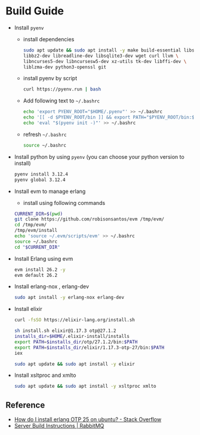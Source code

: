 # Build Guide

- Install `pyenv`

  - install dependencies

    ```bash
    sudo apt update && sudo apt install -y make build-essential libssl-dev zlib1g-dev \
    libbz2-dev libreadline-dev libsqlite3-dev wget curl llvm \
    libncurses5-dev libncursesw5-dev xz-utils tk-dev libffi-dev \
    liblzma-dev python3-openssl git
    ```

  - install pyenv by script

    ```bash
    curl https://pyenv.run | bash
    ```

  - Add following text to `~/.bashrc`

    ```bash
    echo 'export PYENV_ROOT="$HOME/.pyenv"' >> ~/.bashrc
    echo '[[ -d $PYENV_ROOT/bin ]] && export PATH="$PYENV_ROOT/bin:$PATH"' >> ~/.bashrc
    echo 'eval "$(pyenv init -)"' >> ~/.bashrc
    ```

  - refresh `~/.bashrc`

    ```bash
    source ~/.bashrc
    ```

- Install python by using `pyenv` (you can choose your python version to install)

  ```bash
  pyenv install 3.12.4
  pyenv global 3.12.4
  ```

- Install evm to manage erlang

  - install using following commands

  ```bash
  CURRENT_DIR=$(pwd)
  git clone https://github.com/robisonsantos/evm /tmp/evm/
  cd /tmp/evm/
  /tmp/evm/install
  echo 'source ~/.evm/scripts/evm' >> ~/.bashrc
  source ~/.bashrc
  cd "$CURRENT_DIR"
  ```

- Install Erlang using evm

  ```bash
  evm install 26.2 -y
  evm default 26.2
  ```

- Install erlang-nox , erlang-dev

  ```bash
  sudo apt install -y erlang-nox erlang-dev
  ```

- Install elixir

  ```bash
  curl -fsSO https://elixir-lang.org/install.sh

  sh install.sh elixir@1.17.3 otp@27.1.2
  installs_dir=$HOME/.elixir-install/installs
  export PATH=$installs_dir/otp/27.1.2/bin:$PATH
  export PATH=$installs_dir/elixir/1.17.3-otp-27/bin:$PATH
  iex
  ```

  ```bash
  sudo apt update && sudo apt install -y elixir
  ```

- Install xsltproc and xmlto

  ```bash
  sudo apt update && sudo apt install -y xsltproc xmlto
  ```

## Reference

- [How do I install erlang OTP 25 on ubuntu? - Stack Overflow](https://stackoverflow.com/questions/74390581/how-do-i-install-erlang-otp-25-on-ubuntu)
- [Server Build Instructions | RabbitMQ](https://www.rabbitmq.com/docs/build-server)
